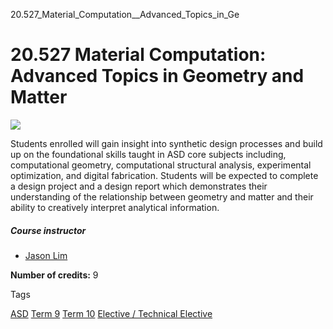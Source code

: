 20.527_Material_Computation__Advanced_Topics_in_Ge



20.527 Material Computation: Advanced Topics in Geometry and Matter
===================================================================

![](https://www.sutd.edu.sg/wp-content/uploads/2024/12/featured-image-20301_4072300.png)

Students enrolled will gain insight into synthetic design processes and build up on the foundational skills taught in ASD core subjects including, computational geometry, computational structural analysis, experimental optimization, and digital fabrication. Students will be expected to complete a design project and a design report which demonstrates their understanding of the relationship between geometry and matter and their ability to creatively interpret analytical information.

##### **Course instructor**

* [Jason Lim](/profile/jason-lim/)

**Number of credits:** 9

Tags

[ASD](/education/undergraduate/courses/?pillar-cluster=1167)
[Term 9](/education/undergraduate/courses/?course-term=912)
[Term 10](/education/undergraduate/courses/?course-term=913)
[Elective / Technical Elective](/education/undergraduate/courses/?course-type=853)

